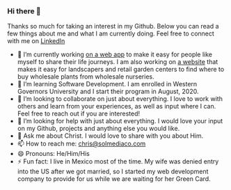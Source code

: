 ### Hi there 👋

Thanks so much for taking an interest in my Github. Below you can read a few things about me and what I am currently doing. Feel free to connect with me on [LinkedIn](https://www.linkedin.com/in/christopher-wray/)
<!--
**cwray-tech/cwray-tech** is a ✨ _special_ ✨ repository because its `README.md` (this file) appears on your GitHub profile. -->

- 🔭 I’m currently working [on a web app](https://myjourney.page/) to make it easy for people like myself to share their life journeys. I am also working on [a website](https://www.nurserypeople.com) that makes it easy for landscapers and retail garden centers to find where to buy wholesale plants from wholesale nurseries.
- 🌱 I’m learning Software Development. I am enrolled in Western Governors University and I start their program in August, 2020.
- 👯 I’m looking to collaborate on just about everything. I love to work with others and learn from your experiences, as well as input where I can. Feel free to reach out if you are interested!
- 🤔 I’m looking for help with just about everything. I would love your input on my Github, projects and anything else you would like.
- 💬 Ask me about Christ. I would love to share with you about Him. 
- 📫 How to reach me: chris@solmediaco.com
- 😄 Pronouns: He/Him/His
- ⚡ Fun fact: I live in Mexico most of the time. My wife was denied entry into the US after we got married, so I started my web development company to provide for us while we are waiting for her Green Card.
